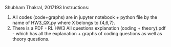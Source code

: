 Shubham Thakral, 2017193
Instructions:
1. All codes (code+graphs) are in jupyter notebook + python file by the name of HW3_QX.py where X belongs to {4,6,7}.
2. There is a PDF - RL HW3 All questions explanation (coding + theory).pdf - which has all the explanation + graphs of coding questions as well as theory questions.